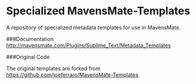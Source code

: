 Specialized MavensMate-Templates
====================

A repository of specialized metadata templates for use in MavensMate.

###Documentation
http://mavensmate.com/Plugins/Sublime_Text/Metadata_Templates

###Original Code

The original templates are forked from https://github.com/joeferraro/MavensMate-Templates
